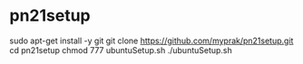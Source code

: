 # pn21setup

sudo apt-get install -y git
git clone https://github.com/myprak/pn21setup.git
cd pn21setup
chmod 777 ubuntuSetup.sh
./ubuntuSetup.sh
